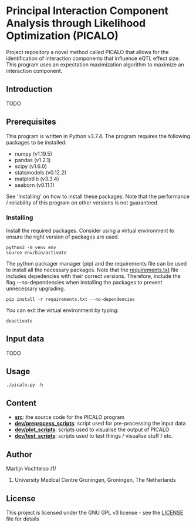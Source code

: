 # Principal Interaction Component Analysis through Likelihood Optimization (PICALO)
Project repository a novel method called PICALO that allows for the identification of interaction components that influence eQTL effect size. This program uses an expectation maximization algorithm to maximize an interaction component. 

## Introduction

TODO

## Prerequisites  

This program is written in Python v3.7.4. The program requires the following packages to be installed:  

 * numpy (v1.19.5)
 * pandas (v1.2.1) 
 * scipy (v1.6.0)
 * statsmodels (v0.12.2)
 * matplotlib (v3.3.4)
 * seaborn (v0.11.1)

See 'Installing' on how to install these packages. Note that the performance / reliability of this program on other versions is not guaranteed.

### Installing  

Install the required packages. Consider using a virtual environment to ensure the right version of packages are used.
```  
python3 -m venv env
source env/bin/activate
```

The python packager manager (pip) and the requirements file can be used to install all the necessary packages. Note that the [requirements.txt](requirements.txt) file includes depedencies with their correct versions. Therefore, include the flag --no-dependencies when installing the packages to prevent unnecessary upgrading. 
```  
pip install -r requirements.txt --no-dependencies
```

You can exit the virtual environment by typing:
```  
deactivate
```

## Input data

TODO

## Usage  

```  
./picalo.py -h
```  
  

## Content

 * **[src](src)**: the source code for the PICALO program
 * **[dev/preprocess_scripts](dev/preprocess_scripts)**: script used for pre-processing the input data
 * **[dev/plot_scripts](dev/plot_scripts)**: scripts used to visualise the output of PICALO
 * **[dev/test_scripts](dev/test_scripts)**: scripts used to test things / visualise stuff / etc.


## Author  

Martijn Vochteloo *(1)*

1. University Medical Centre Groningen, Groningen, The Netherlands

## License  

This project is licensed under the GNU GPL v3 license - see the [LICENSE](LICENSE) file for details

